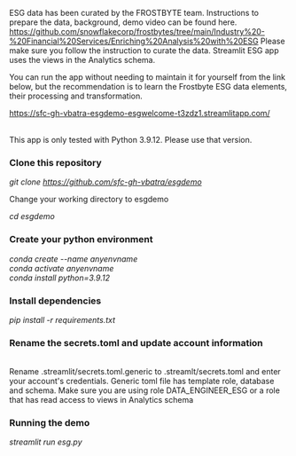 
ESG data has been curated by the FROSTBYTE team. Instructions to prepare the data, background, demo video can be found here.
https://github.com/snowflakecorp/frostbytes/tree/main/Industry%20-%20Financial%20Services/Enriching%20Analysis%20with%20ESG
Please make sure you follow the instruction to curate the data. Streamlit ESG app uses the views in the Analytics schema.

You can run the app without needing to maintain it for yourself from the link below, but the recommendation is to learn the Frostbyte ESG data elements, their processing and transformation.

https://sfc-gh-vbatra-esgdemo-esgwelcome-t3zdz1.streamlitapp.com/

<br>
This app is only tested with Python 3.9.12. Please use that version.

### Clone this repository

*git clone https://github.com/sfc-gh-vbatra/esgdemo*

Change your working directory to esgdemo

*cd esgdemo*


### Create your python environment
*conda create --name anyenvname*
<br>
*conda activate anyenvname*
<br>
*conda install python=3.9.12*

### Install dependencies

*pip install -r requirements.txt*


### Rename the secrets.toml and update account information
<br>
Rename .streamlit/secrets.toml.generic to .streamlt/secrets.toml and enter your account's credentials. Generic toml file has template role, database and schema. Make sure you are using role DATA_ENGINEER_ESG or a role that has read access to views in Analytics schema

### Running the demo
*streamlit run esg.py*

